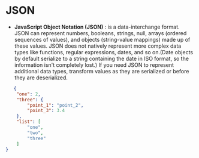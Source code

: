 # JSON
 - **JavaScript Object Notation (JSON)** : is a data-interchange format. JSON can represent numbers, booleans, strings, null, arrays (ordered sequences of values), and objects (string-value mappings) made up of these values. JSON does not natively represent more complex data types like functions, regular expressions, dates, and so on.(Date objects by default serialize to a string containing the date in ISO format, so the information isn't completely lost.) If you need JSON to represent additional data types, transform values as they are serialized or before they are deserialized.
  
```json 
   {
    "one": 2,
    "three": {
        "point_1": "point_2",
        "point_3": 3.4
    },
    "list": [
        "one",
        "two",
        "three"
    ]
}
```
